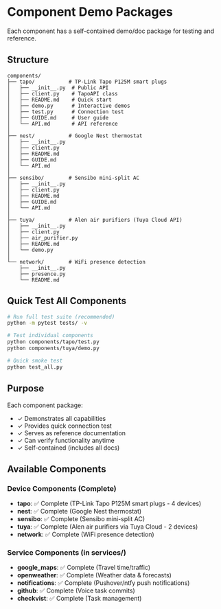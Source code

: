 # Component Demo Packages

Each component has a self-contained demo/doc package for testing and reference.

## Structure

```
components/
├── tapo/           # TP-Link Tapo P125M smart plugs
│   ├── __init__.py  # Public API
│   ├── client.py    # TapoAPI class
│   ├── README.md    # Quick start
│   ├── demo.py      # Interactive demos
│   ├── test.py      # Connection test
│   ├── GUIDE.md     # User guide
│   └── API.md       # API reference
│
├── nest/           # Google Nest thermostat
│   ├── __init__.py
│   ├── client.py
│   ├── README.md
│   ├── GUIDE.md
│   └── API.md
│
├── sensibo/        # Sensibo mini-split AC
│   ├── __init__.py
│   ├── client.py
│   ├── README.md
│   ├── GUIDE.md
│   └── API.md
│
├── tuya/           # Alen air purifiers (Tuya Cloud API)
│   ├── __init__.py
│   ├── client.py
│   ├── air_purifier.py
│   ├── README.md
│   └── demo.py
│
└── network/        # WiFi presence detection
    ├── __init__.py
    ├── presence.py
    └── README.md
```

## Quick Test All Components

```bash
# Run full test suite (recommended)
python -m pytest tests/ -v

# Test individual components
python components/tapo/test.py
python components/tuya/demo.py

# Quick smoke test
python test_all.py
```

## Purpose

Each component package:
- ✓ Demonstrates all capabilities
- ✓ Provides quick connection test
- ✓ Serves as reference documentation
- ✓ Can verify functionality anytime
- ✓ Self-contained (includes all docs)

## Available Components

### Device Components (Complete)
- **tapo**: ✅ Complete (TP-Link Tapo P125M smart plugs - 4 devices)
- **nest**: ✅ Complete (Google Nest thermostat)
- **sensibo**: ✅ Complete (Sensibo mini-split AC)
- **tuya**: ✅ Complete (Alen air purifiers via Tuya Cloud - 2 devices)
- **network**: ✅ Complete (WiFi presence detection)

### Service Components (in services/)
- **google_maps**: ✅ Complete (Travel time/traffic)
- **openweather**: ✅ Complete (Weather data & forecasts)
- **notifications**: ✅ Complete (Pushover/ntfy push notifications)
- **github**: ✅ Complete (Voice task commits)
- **checkvist**: ✅ Complete (Task management)
